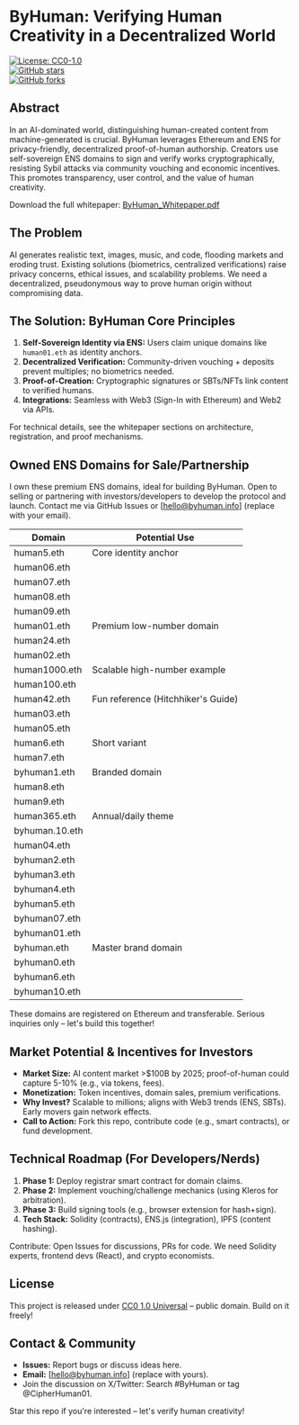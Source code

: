 # ByHuman: Verifying Human Creativity in a Decentralized World

[![License: CC0-1.0](https://img.shields.io/badge/License-CC0%201.0-lightgrey.svg)](http://creativecommons.org/publicdomain/zero/1.0/)  
[![GitHub stars](https://img.shields.io/github/stars/Byhuman01/ByHuman?style=social)](https://github.com/byhuman01/ByHuman/stargazers)  
[![GitHub forks](https://img.shields.io/github/forks/byhuman01/ByHuman?style=social)](https://github.com/byhuman01/ByHuman/network/members)

## Abstract
In an AI-dominated world, distinguishing human-created content from machine-generated is crucial. ByHuman leverages Ethereum and ENS for privacy-friendly, decentralized proof-of-human authorship. Creators use self-sovereign ENS domains to sign and verify works cryptographically, resisting Sybil attacks via community vouching and economic incentives. This promotes transparency, user control, and the value of human creativity.

Download the full whitepaper: [ByHuman_Whitepaper.pdf](./ByHuman_Whitepaper.pdf)

## The Problem
AI generates realistic text, images, music, and code, flooding markets and eroding trust. Existing solutions (biometrics, centralized verifications) raise privacy concerns, ethical issues, and scalability problems. We need a decentralized, pseudonymous way to prove human origin without compromising data.

## The Solution: ByHuman Core Principles
1. **Self-Sovereign Identity via ENS:** Users claim unique domains like `human01.eth` as identity anchors.
2. **Decentralized Verification:** Community-driven vouching + deposits prevent multiples; no biometrics needed.
3. **Proof-of-Creation:** Cryptographic signatures or SBTs/NFTs link content to verified humans.
4. **Integrations:** Seamless with Web3 (Sign-In with Ethereum) and Web2 via APIs.

For technical details, see the whitepaper sections on architecture, registration, and proof mechanisms.

## Owned ENS Domains for Sale/Partnership
I own these premium ENS domains, ideal for building ByHuman. Open to selling or partnering with investors/developers to develop the protocol and launch. Contact me via GitHub Issues or [hello@byhuman.info] (replace with your email).

| Domain          | Potential Use                  |
|-----------------|--------------------------------|
| human5.eth     | Core identity anchor          |
| human06.eth    |                               |
| human07.eth    |                               |
| human08.eth    |                               |
| human09.eth    |                               |
| human01.eth    | Premium low-number domain     |
| human24.eth    |                               |
| human02.eth    |                               |
| human1000.eth  | Scalable high-number example  |
| human100.eth   |                               |
| human42.eth    | Fun reference (Hitchhiker's Guide) |
| human03.eth    |                               |
| human05.eth    |                               |
| human6.eth     | Short variant                 |
| human7.eth     |                               |
| byhuman1.eth   | Branded domain                |
| human8.eth     |                               |
| human9.eth     |                               |
| human365.eth   | Annual/daily theme            |
| byhuman.10.eth |                               |
| human04.eth    |                               |
| byhuman2.eth   |                               |
| byhuman3.eth   |                               |
| byhuman4.eth   |                               |
| byhuman5.eth   |                               |
| byhuman07.eth  |                               |
| byhuman01.eth  |                               |
| byhuman.eth    | Master brand domain           |
| byhuman0.eth   |                               |
| byhuman6.eth   |                               |
| byhuman10.eth  |                               |

These domains are registered on Ethereum and transferable. Serious inquiries only – let's build this together!

## Market Potential & Incentives for Investors
- **Market Size:** AI content market >$100B by 2025; proof-of-human could capture 5-10% (e.g., via tokens, fees).
- **Monetization:** Token incentives, domain sales, premium verifications.
- **Why Invest?** Scalable to millions; aligns with Web3 trends (ENS, SBTs). Early movers gain network effects.
- **Call to Action:** Fork this repo, contribute code (e.g., smart contracts), or fund development.

## Technical Roadmap (For Developers/Nerds)
1. **Phase 1:** Deploy registrar smart contract for domain claims.
2. **Phase 2:** Implement vouching/challenge mechanics (using Kleros for arbitration).
3. **Phase 3:** Build signing tools (e.g., browser extension for hash+sign).
4. **Tech Stack:** Solidity (contracts), ENS.js (integration), IPFS (content hashing).

Contribute: Open Issues for discussions, PRs for code. We need Solidity experts, frontend devs (React), and crypto economists.

## License
This project is released under [CC0 1.0 Universal](LICENSE) – public domain. Build on it freely!

## Contact & Community
- **Issues:** Report bugs or discuss ideas here.
- **Email:** [hello@byhuman.info] (replace with yours).
- Join the discussion on X/Twitter: Search #ByHuman or tag @CipherHuman01.

Star this repo if you're interested – let's verify human creativity!
